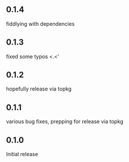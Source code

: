 0.1.4
-----

fiddlying with dependencies

0.1.3
-----

fixed some typos <.<'

0.1.2
-----

hopefully release via topkg

0.1.1
-----

various bug fixes, prepping for release via topkg

0.1.0
-----

Initial release